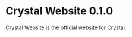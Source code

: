 # Crystal Website 0.1.0



Crystal Website is the official website for [Crystal](http://crystal.sh).